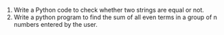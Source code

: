 
1. Write a Python code to check whether two strings are equal or not.
2. Write a python program to find the sum of all even terms in a group of n numbers entered by the user.
